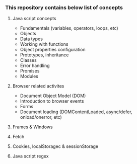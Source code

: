 ### This repository contains below list of concepts 

1. Java script concepts

    * Fundamentals (variables, operators, loops, etc)
    * Objects
    * Data types
    * Working with functions
    * Object properties configuration
    * Prototypes, inheritance
    * Classes
    * Error handling
    * Promises
    * Modules
    
2. Browser related activites
    * Document Object Model (DOM)
    * Introduction to browser events
    * Forms
    * Document loading (DOMContentLoaded, async/defer, onload/onerror, etc)
    
3. Frames & Windows  
4. Fetch 
5. Cookies, localStoragec & sessionStorage
5. Java script regex
